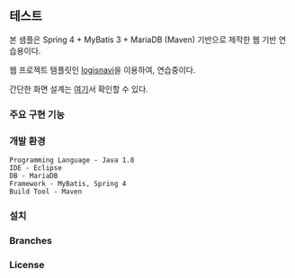 ## 테스트 ##
본 샘플은 Spring 4 + MyBatis 3 + MariaDB (Maven) 기반으로  제작한 웹 기반 연습용이다.

웹 프로젝트 템플릿인 [logisnavi](https://github.com/gujc71/logisnavi/)을 이용하여, 연습중이다. 

간단한 화면 설계는 [여기](https://docs.google.com/presentation/d/1QcCr2WwDNhcEbF3v9Kr_KQGe0ohOSXVOW_gneKO7VBw/edit#slide=id.p)서 확인할 수 있다.

### 주요 구현 기능 ###


### 개발 환경 ###
    Programming Language - Java 1.8
    IDE - Eclipse
    DB - MariaDB 
    Framework - MyBatis, Spring 4
    Build Tool - Maven

### 설치 ###

### Branches ###

### License ###
  
  
